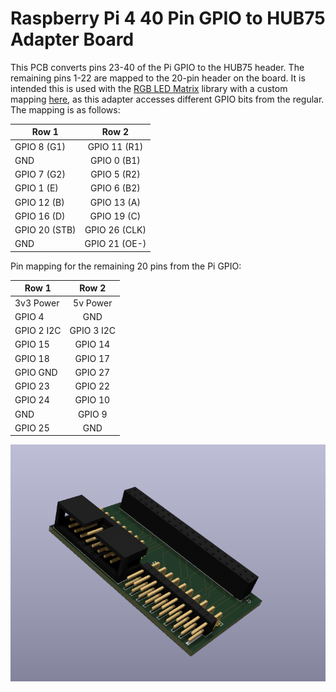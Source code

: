 # Raspberry Pi 4 40 Pin GPIO to HUB75 Adapter Board

This PCB converts pins 23-40 of the Pi GPIO to the HUB75 header. The remaining pins 1-22 are mapped to the 20-pin header on the board. It is intended this is used with the [RGB LED Matrix](https://github.com/hzeller/rpi-rgb-led-matrix/tree/master) library with a custom mapping [here](https://github.com/mura3277/rpi-rgb-led-matrix/blob/master/lib/hardware-mapping.c#L73), as this adapter accesses different GPIO bits from the regular. The mapping is as follows:

|Row 1        | Row 2       |
|-------------|:-----------:|
|GPIO 8 (G1)  |GPIO 11 (R1) |
|GND          |GPIO 0 (B1)  |
|GPIO 7 (G2)  |GPIO 5 (R2)  |
|GPIO 1 (E)   |GPIO 6 (B2)  |
|GPIO 12 (B)  |GPIO 13 (A)  |
|GPIO 16 (D)  |GPIO 19 (C)  |
|GPIO 20 (STB)|GPIO 26 (CLK)|
|GND          |GPIO 21 (OE-)|

Pin mapping for the remaining 20 pins from the Pi GPIO:

|Row 1     | Row 2    |
|----------|:--------:|
|3v3 Power |5v Power  |
|GPIO 4    |GND       |
|GPIO 2 I2C|GPIO 3 I2C|
|GPIO 15   |GPIO 14   |
|GPIO 18   |GPIO 17   |
|GPIO GND  |GPIO 27   |
|GPIO 23   |GPIO 22   |
|GPIO 24   |GPIO 10   |
|GND       |GPIO 9    |
|GPIO 25   |GND       |

![](image.png)
